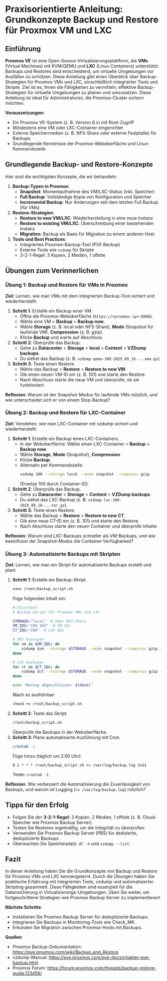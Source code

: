 # Praxisorientierte Anleitung: Grundkonzepte Backup und Restore für Proxmox VM und LXC

## Einführung
**Proxmox VE** ist eine Open-Source-Virtualisierungsplattform, die **VMs** (Virtual Machines) mit KVM/QEMU und **LXC** (Linux Containers) unterstützt. Backups und Restores sind entscheidend, um virtuelle Umgebungen vor Ausfällen zu schützen. Diese Anleitung gibt einen Überblick über Backup-Strategien für Proxmox VMs und LXC, einschließlich integrierter Tools und Skripte. Ziel ist es, Ihnen die Fähigkeiten zu vermitteln, effektive Backup-Strategien für virtuelle Umgebungen zu planen und umzusetzen. Diese Anleitung ist ideal für Administratoren, die Proxmox-Cluster sichern möchten.

**Voraussetzungen:**
- Ein Proxmox VE-System (z. B. Version 8.x) mit Root-Zugriff
- Mindestens eine VM oder LXC-Container eingerichtet
- Externe Speichermedien (z. B. NFS-Share oder externe Festplatte) für Backups
- Grundlegende Kenntnisse der Proxmox-Weboberfläche und Linux-Kommandozeile

## Grundlegende Backup- und Restore-Konzepte
Hier sind die wichtigsten Konzepte, die wir behandeln:

1. **Backup-Typen in Proxmox**:
   - **Snapshot**: Momentaufnahme des VM/LXC-Status (inkl. Speicher)
   - **Full Backup**: Vollständige Kopie von Konfiguration und Speicher
   - **Incremental Backup**: Nur Änderungen seit dem letzten Full Backup (für VMs)
2. **Restore-Strategien**:
   - **Restore to new VM/LXC**: Wiederherstellung in eine neue Instanz
   - **Restore to existing VM/LXC**: Überschreibung einer bestehenden Instanz
   - **Migration**: Backup als Basis für Migration zu einem anderen Host
3. **Tools und Best Practices**:
   - Integriertes Proxmox-Backup-Tool (PVE Backup)
   - Externe Tools wie `vzdump` für Skripte
   - 3-2-1-Regel: 3 Kopien, 2 Medien, 1 offsite

## Übungen zum Verinnerlichen

### Übung 1: Backup und Restore für VMs in Proxmox
**Ziel**: Lernen, wie man VMs mit dem integrierten Backup-Tool sichert und wiederherstellt.

1. **Schritt 1**: Erstelle ein Backup einer VM.
   - Öffne die Proxmox-Weboberfläche (`https://<proxmox-ip>:8006`).
   - Wähle eine VM > **Backup** > **Backup now**.
   - Wähle **Storage** (z. B. local oder NFS-Share), **Mode** (Snapshot für laufende VM), **Compression** (z. B. gzip).
   - Klicke **Backup** und warte auf Abschluss.
2. **Schritt 2**: Überprüfe das Backup.
   - Gehe zu **Datacenter** > **Storage** > **local** > **Content** > **VZDump backups**.
   - Du siehst das Backup (z. B. `vzdump-qemu-100-2025_09_16-...vma.gz`).
3. **Schritt 3**: Teste einen Restore.
   - Wähle das Backup > **Restore** > **Restore to new VM**.
   - Gib einen neuen VM-ID ein (z. B. 101) und starte den Restore.
   - Nach Abschluss starte die neue VM und überprüfe, ob sie funktioniert.

**Reflexion**: Warum ist der Snapshot-Modus für laufende VMs nützlich, und wie unterscheidet sich er von einem Stop-Backup?

### Übung 2: Backup und Restore für LXC-Container
**Ziel**: Verstehen, wie man LXC-Container mit vzdump sichert und wiederherstellt.

1. **Schritt 1**: Erstelle ein Backup eines LXC-Containers.
   - In der Weboberfläche: Wähle einen LXC-Container > **Backup** > **Backup now**.
   - Wähle **Storage**, **Mode** (Snapshot), **Compression**.
   - Klicke **Backup**.
   - Alternativ per Kommandozeile:
     ```bash
     vzdump 100 --storage local --mode snapshot --compress gzip
     ```
     (Ersetze 100 durch Container-ID).
2. **Schritt 2**: Überprüfe das Backup.
   - Gehe zu **Datacenter** > **Storage** > **Content** > **VZDump backups**.
   - Du siehst das LXC-Backup (z. B. `vzdump-lxc-100-2025_09_16-...tar.gz`).
3. **Schritt 3**: Teste einen Restore.
   - Wähle das Backup > **Restore** > **Restore to new CT**.
   - Gib eine neue CT-ID ein (z. B. 101) und starte den Restore.
   - Nach Abschluss starte den neuen Container und überprüfe Inhalte.

**Reflexion**: Warum sind LXC-Backups schneller als VM-Backups, und wie beeinflusst der Snapshot-Modus die Container-Verfügbarkeit?

### Übung 3: Automatisierte Backups mit Skripten
**Ziel**: Lernen, wie man ein Skript für automatisierte Backups erstellt und plant.

1. **Schritt 1**: Erstelle ein Backup-Skript.
   ```bash
   nano /root/backup_script.sh
   ```
   Füge folgenden Inhalt ein:
   ```bash
   #!/bin/bash
   # Backup-Skript für Proxmox VMs und LXC

   STORAGE="local"  # Oder NFS-Share
   VM_IDS="100 101"  # VM-IDs
   CT_IDS="200"  # LXC-IDs

   # VMs backupen
   for vm in $VM_IDS; do
       vzdump $vm --storage $STORAGE --mode snapshot --compress gzip --remove 0
   done

   # LXC backupen
   for ct in $CT_IDS; do
       vzdump $ct --storage $STORAGE --mode snapshot --compress gzip --remove 0
   done

   echo "Backup abgeschlossen: $(date)"
   ```
   Mach es ausführbar:
   ```bash
   chmod +x /root/backup_script.sh
   ```
2. **Schritt 2**: Teste das Skript.
   ```bash
   /root/backup_script.sh
   ```
   Überprüfe die Backups in der Weboberfläche.
3. **Schritt 3**: Plane automatisierte Ausführung mit Cron.
   ```bash
   crontab -e
   ```
   Füge hinzu (täglich um 2:00 Uhr):
   ```
   0 2 * * * /root/backup_script.sh >> /var/log/backup.log 2>&1
   ```
   Teste: `crontab -l`.

**Reflexion**: Wie verbessert die Automatisierung die Zuverlässigkeit von Backups, und warum ist Logging (`>> /var/log/backup.log`) nützlich?

## Tipps für den Erfolg
- Folgen Sie der **3-2-1-Regel**: 3 Kopien, 2 Medien, 1 offsite (z. B. Cloud-Speicher wie Proxmox Backup Server).
- Testen Sie Restores regelmäßig, um die Integrität zu überprüfen.
- Verwenden Sie Proxmox Backup Server (PBS) für dedizierte, deduplizierte Backups.
- Überwachen Sie Speicherplatz: `df -h` und `vzdump --list`.

## Fazit
In dieser Anleitung haben Sie die Grundkonzepte von Backup und Restore für Proxmox VMs und LXC kennengelernt. Durch die Übungen haben Sie praktische Erfahrung mit integrierten Tools, vzdump und automatisierter Skripting gesammelt. Diese Fähigkeiten sind essenziell für die Datensicherung in Virtualisierungs-Umgebungen. Üben Sie weiter, um fortgeschrittene Strategien wie Proxmox Backup Server zu implementieren!

**Nächste Schritte**:
- Installieren Sie Proxmox Backup Server für deduplizierte Backups.
- Integrieren Sie Backups in Monitoring-Tools wie Check_MK.
- Erkunden Sie Migration zwischen Proxmox-Hosts mit Backups.

**Quellen**:
- Proxmox Backup-Dokumentation: https://pve.proxmox.com/wiki/Backup_and_Restore
- vzdump-Manual: https://pve.proxmox.com/pve-docs/chapter-pve-backup.html
- Proxmox Forum: https://forum.proxmox.com/threads/backup-restore-guide.123456/